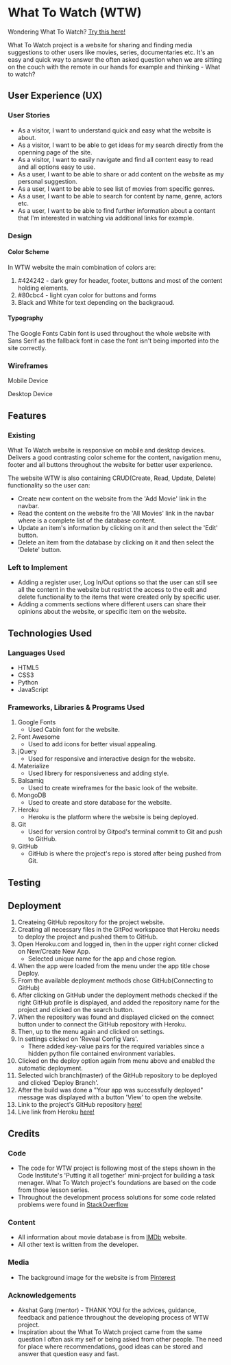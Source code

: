 # What To Watch (WTW)

Wondering What To Watch? [Try this here!](https://what-to-watch-project.herokuapp.com/)

What To Watch project is a website for sharing and finding media suggestions to other 
users like movies, series, documentaries etc.
It's an easy and quick way to answer the often asked question when we are sitting on the 
couch with the remote in our hands for example and thinking  - What to watch?   

## User Experience (UX)

### User Stories

* As a visitor, I want to understand quick and easy what the website is about.
* As a visitor, I want to be able to get ideas for my search directly from the openning page of the site. 
* As a visitor, I want to easily navigate and find all content easy to read and all options easy to use.
* As a user, I want to be able to share or add content on the website as my personal suggestion.
* As a user, I want to be able to see list of movies from specific genres. 
* As a user, I want to be able to search for content by name, genre, actors etc. 
* As a user, I want to be able to find further information about a contant that I'm interested in watching
 via additional links for example. 

### Design

#### Color Scheme

In WTW website the main combination of colors are:

1. #424242 - dark grey for header, footer, buttons and most of the content holding elements. 
2. #80cbc4 - light cyan color for buttons and forms 
3. Black and White for text depending on the backgraoud.   

#### Typography

The Google Fonts Cabin font is used throughout the whole website with Sans Serif as the fallback font in case the font
isn't being imported into the site correctly.

### Wireframes

Mobile Device

Desktop Device

## Features

### Existing

What To Watch website is responsive on mobile and desktop devices. Delivers a good contrasting color scheme for 
the content, navigation menu, footer and all buttons throughout the website for better user experience.

The website WTW is also containing CRUD(Create, Read, Update, Delete) functionality so the user can:
   * Create new content on the website from the 'Add Movie' link in the navbar.
   * Read the content on the website fro the 'All Movies' link in the navbar where is a complete list of the database content.
   * Update an item's information by clicking on it and then select the 'Edit' button.
   * Delete an item from the database by clicking on it and then select the 'Delete' button.

### Left to Implement 

   * Adding a register user, Log In/Out options so that the user can still see all the content in the website but restrict the access 
to the edit and delete functionality to the items that were created only by specific user.
   * Adding a comments sections where different users can share their opinions about the website, or specific item on the website. 


## Technologies Used

### Languages Used 

* HTML5
* CSS3 
* Python
* JavaScript

### Frameworks, Libraries & Programs Used

1. Google Fonts
   * Used Cabin font for the website. 
2. Font Awesome
   * Used to add icons for better visual appealing. 
3. jQuery
   * Used for responsive and interactive design for the website.
4. Materialize
   * Used librery for responsiveness and adding style. 
5. Balsamiq
   * Used to create wireframes for the basic look of the website.
6. MongoDB
   * Used to create and store database for the website.
7. Heroku
   * Heroku is the platform where the website is being deployed.
8. Git
   * Used for version control by Gitpod's terminal commit to Git and push to GitHub.
9. GitHub
   * GitHub is where the project's repo is stored after being pushed from Git.

## Testing

## Deployment

1. Createing GitHub repository for the project website.
2. Creating all necessary files in the GitPod workspace that Heroku needs to deploy the project 
and pushed them to GitHub.
3. Open Heroku.com and logged in, then in the upper right corner clicked on New/Create New App.
   * Selected unique name for the app and chose region.
4. When the app were loaded from the menu under the app title chose Deploy.
5. From the available deployment methods chose GitHub(Connecting to GitHub)
6. After clicking on GitHub under the deployment methods checked if the right GitHub profile is displayed, 
and added the repository name for the project and clicked on the search button.
7. When the repository was found and displayed clicked on the connect button under to connect the GitHub repository 
with Heroku.
8. Then, up to the menu again and clicked on settings.
9. In settings clicked on 'Reveal Config Vars'.
   * There added key-value pairs for the required variables since a hidden python file contained environment variables.
10. Clicked on the deploy option again from menu above and enabled the automatic deployment.  
11. Selected wich branch(master) of the GitHub repository to be deployed and clicked 'Deploy Branch'.
12. After the build was done a "Your app was successfully deployed" message was displayed with a 
button 'View' to open the website.
13. Link to the project's GitHub repository [here!](https://github.com/dimitar-4/ms3-what-to-watch)
14. Live link from Heroku [here!](https://what-to-watch-project.herokuapp.com/) 

## Credits

### Code 
   * The code for WTW project is following most of the steps shown in the Code Institute's 'Putting it all together' 
   mini-project for building a task menager. What To Watch project's foundations are based on the code from 
   those lesson series.
   * Throughout the development process solutions for some code related problems were found in [StackOverflow](https://stackoverflow.com/) 

### Content
   * All information about movie database is from [IMDb](https://www.imdb.com/) website.
   * All other text is written from the developer.

### Media

   * The background image for the website is from [Pinterest](https://in.pinterest.com/)

### Acknowledgements
   * Akshat Garg (mentor) - THANK YOU for the advices, guidance, feedback and patience throughout the developing process of WTW project.
   * Inspiration about the What To Watch project came from the same question I often ask my self or being asked from other people. The need 
   for place where recommendations, good ideas can be stored and answer that question easy and fast.